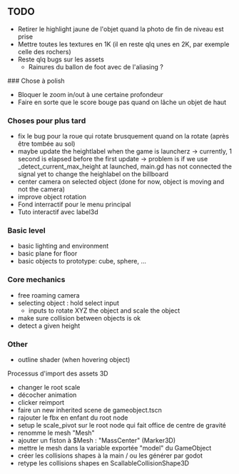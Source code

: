 ## TODO

- Retirer le highlight jaune de l'objet quand la photo de fin de niveau est prise
- Mettre toutes les textures en 1K (il en reste qlq unes en 2K, par exemple celle des rochers)
- Reste qlq bugs sur les assets
	- Rainures du ballon de foot avec de l'aliasing ?

### Chose à polish
- Bloquer le zoom in/out à une certaine profondeur
- Faire en sorte que le score bouge pas quand on lâche un objet de haut


### Choses pour plus tard
- fix le bug pour la roue qui rotate brusquement quand on la rotate (après être tombée au sol)
- maybe update the heightlabel when the game is launcherz
	-> currently, 1 second is elapsed before the first update
	-> problem is if we use _detect_current_max_height at launched,
	main.gd has not connected the signal yet to change the heighlabel on the billboard
- center camera on selected object (done for now, object is moving and not the camera)
- improve object rotation
- Fond interractif pour le menu principal
- Tuto interactif avec label3d


### Basic level
- basic lighting and environment
- basic plane for floor
- basic objects to prototype: cube, sphere, ...

### Core mechanics
- free roaming camera
- selecting object : hold select input
	- inputs to rotate XYZ the object and scale the object
- make sure collision between objects is ok
- detect a given height

### Other
- outline shader (when hovering object)


Processus d'import des assets 3D
- changer le root scale
- décocher animation
- clicker reimport
- faire un new inherited scene de gameobject.tscn
- rajouter le fbx en enfant du root node
- setup le scale_pivot sur le root node qui fait office de centre de gravité
- renomme le mesh "Mesh"
- ajouter un fiston à $Mesh : "MassCenter" (Marker3D)
- mettre le mesh dans la variable exportée "model" du GameObject
- créer les collisions shapes à la main / ou les générer par godot
- retype les collisions shapes en ScallableCollisionShape3D
